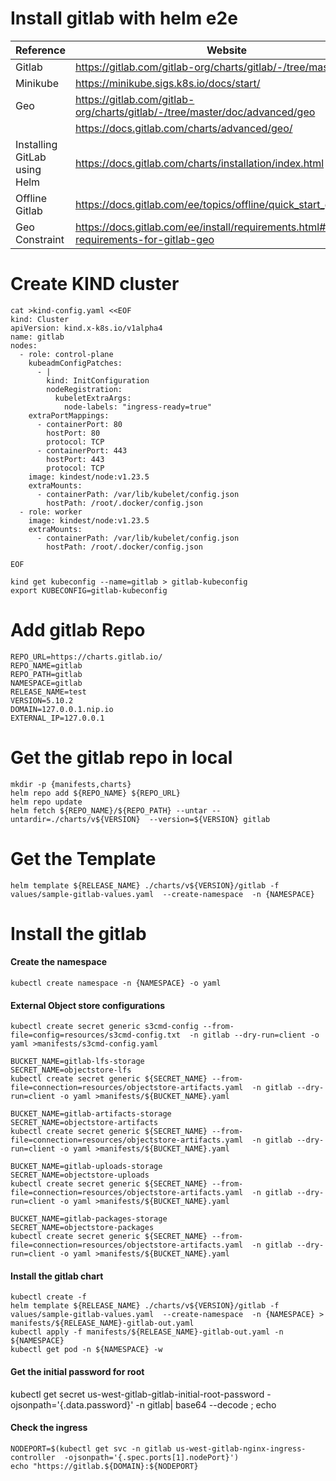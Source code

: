 # Install gitlab with helm e2e 


|Reference                    | Website                                                                                      |
|---------------------------- |----------------------------------------------------------------------------------------------|
|Gitlab                       | https://gitlab.com/gitlab-org/charts/gitlab/-/tree/master/                                   |
|Minikube                     | https://minikube.sigs.k8s.io/docs/start/                                                     |
|Geo                          | https://gitlab.com/gitlab-org/charts/gitlab/-/tree/master/doc/advanced/geo                   |
|                             | https://docs.gitlab.com/charts/advanced/geo/                                                 |
|Installing GitLab using Helm | https://docs.gitlab.com/charts/installation/index.html                                       |
|Offline Gitlab               | https://docs.gitlab.com/ee/topics/offline/quick_start_guide.html                             |
|Geo Constraint               | https://docs.gitlab.com/ee/install/requirements.html#additional-requirements-for-gitlab-geo  |

 
 

# Create KIND cluster 

```
cat >kind-config.yaml <<EOF
kind: Cluster
apiVersion: kind.x-k8s.io/v1alpha4
name: gitlab
nodes:
  - role: control-plane
    kubeadmConfigPatches:
      - |
        kind: InitConfiguration
        nodeRegistration:
          kubeletExtraArgs:
            node-labels: "ingress-ready=true"
    extraPortMappings:
      - containerPort: 80
        hostPort: 80
        protocol: TCP
      - containerPort: 443
        hostPort: 443
        protocol: TCP
    image: kindest/node:v1.23.5
    extraMounts:
      - containerPath: /var/lib/kubelet/config.json
        hostPath: /root/.docker/config.json	
  - role: worker
    image: kindest/node:v1.23.5
    extraMounts:
      - containerPath: /var/lib/kubelet/config.json
        hostPath: /root/.docker/config.json			

EOF

kind get kubeconfig --name=gitlab > gitlab-kubeconfig
export KUBECONFIG=gitlab-kubeconfig

```
# Add gitlab Repo 
```
REPO_URL=https://charts.gitlab.io/
REPO_NAME=gitlab
REPO_PATH=gitlab
NAMESPACE=gitlab
RELEASE_NAME=test
VERSION=5.10.2
DOMAIN=127.0.0.1.nip.io
EXTERNAL_IP=127.0.0.1
```

# Get the gitlab repo in local 
```
mkdir -p {manifests,charts}
helm repo add ${REPO_NAME} ${REPO_URL}
helm repo update
helm fetch ${REPO_NAME}/${REPO_PATH} --untar --untardir=./charts/v${VERSION}  --version=${VERSION} gitlab
```

# Get the Template 
```
helm template ${RELEASE_NAME} ./charts/v${VERSION}/gitlab -f values/sample-gitlab-values.yaml  --create-namespace  -n {NAMESPACE} 
```

# Install the gitlab 

#### Create the namespace 
```
kubectl create namespace -n {NAMESPACE} -o yaml
```

#### External Object store configurations 
```
kubectl create secret generic s3cmd-config --from-file=config=resources/s3cmd-config.txt  -n gitlab --dry-run=client -o yaml >manifests/s3cmd-config.yaml

BUCKET_NAME=gitlab-lfs-storage
SECRET_NAME=objectstore-lfs
kubectl create secret generic ${SECRET_NAME} --from-file=connection=resources/objectstore-artifacts.yaml  -n gitlab --dry-run=client -o yaml >manifests/${BUCKET_NAME}.yaml

BUCKET_NAME=gitlab-artifacts-storage
SECRET_NAME=objectstore-artifacts
kubectl create secret generic ${SECRET_NAME} --from-file=connection=resources/objectstore-artifacts.yaml  -n gitlab --dry-run=client -o yaml >manifests/${BUCKET_NAME}.yaml

BUCKET_NAME=gitlab-uploads-storage
SECRET_NAME=objectstore-uploads
kubectl create secret generic ${SECRET_NAME} --from-file=connection=resources/objectstore-artifacts.yaml  -n gitlab --dry-run=client -o yaml >manifests/${BUCKET_NAME}.yaml

BUCKET_NAME=gitlab-packages-storage
SECRET_NAME=objectstore-packages
kubectl create secret generic ${SECRET_NAME} --from-file=connection=resources/objectstore-artifacts.yaml  -n gitlab --dry-run=client -o yaml >manifests/${BUCKET_NAME}.yaml
```

#### Install the gitlab chart 
```
kubectl create -f 
helm template ${RELEASE_NAME} ./charts/v${VERSION}/gitlab -f values/sample-gitlab-values.yaml  --create-namespace  -n {NAMESPACE} > manifests/${RELEASE_NAME}-gitlab-out.yaml
kubectl apply -f manifests/${RELEASE_NAME}-gitlab-out.yaml -n ${NAMESPACE}
kubectl get pod -n ${NAMESPACE} -w 
```

#### Get the initial password for root
kubectl get secret us-west-gitlab-gitlab-initial-root-password -ojsonpath='{.data.password}' -n gitlab| base64 --decode ; echo

#### Check the ingress 
```
NODEPORT=$(kubectl get svc -n gitlab us-west-gitlab-nginx-ingress-controller  -ojsonpath='{.spec.ports[1].nodePort}')
echo "https://gitlab.${DOMAIN}:${NODEPORT}

```












